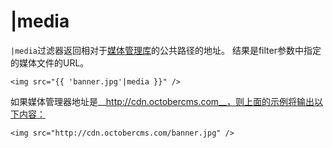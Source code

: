 # |media

`|media`过滤器返回相对于[媒体管理库](../cms/mediamanager)的公共路径的地址。 结果是filter参数中指定的媒体文件的URL。

    <img src="{{ 'banner.jpg'|media }}" />

如果媒体管理器地址是__http://cdn.octobercms.com__，则上面的示例将输出以下内容：

    <img src="http://cdn.octobercms.com/banner.jpg" />
